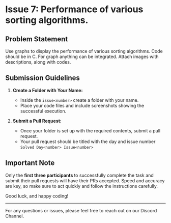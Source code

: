 # Issue 7: Performance of various sorting algorithms. 

## Problem Statement

Use graphs to display the performance of various sorting algorithms. Code should be in C. For graph anything can be integrated. Attach images with descriptions, along with codes.


## Submission Guidelines

1. **Create a Folder with Your Name:**
   - Inside the `issue<number>` create a folder with your name.
   - Place your code files and include screenshots showing the successful execution.

2. **Submit a Pull Request:**
   - Once your folder is set up with the required contents, submit a pull request.
   - Your pull request should be titled with the day and issue number <br>
      `Solved Day<number> Issue<number>`

## Important Note

Only the <b> first three participants </b> to successfully complete the task and submit their pull requests will have their PRs accepted. Speed and accuracy are key, so make sure to act quickly and follow the instructions carefully.

Good luck, and happy coding!

---

For any questions or issues, please feel free to reach out on our Discord Channel.

